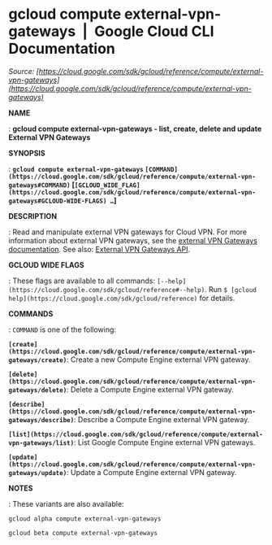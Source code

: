 # gcloud compute external-vpn-gateways  |  Google Cloud CLI Documentation

*Source: [https://cloud.google.com/sdk/gcloud/reference/compute/external-vpn-gateways](https://cloud.google.com/sdk/gcloud/reference/compute/external-vpn-gateways)*

**NAME**

: **gcloud compute external-vpn-gateways - list, create, delete and update External VPN Gateways**

**SYNOPSIS**

: **`gcloud compute external-vpn-gateways` `[COMMAND](https://cloud.google.com/sdk/gcloud/reference/compute/external-vpn-gateways#COMMAND)` [`[GCLOUD_WIDE_FLAG](https://cloud.google.com/sdk/gcloud/reference/compute/external-vpn-gateways#GCLOUD-WIDE-FLAGS) …`]**

**DESCRIPTION**

: Read and manipulate external VPN gateways for Cloud VPN.
For more information about external VPN gateways, see the [external
VPN Gateways documentation](https://cloud.google.com/network-connectivity/docs/vpn/concepts/key-terms#external-vpn-gateway-definition).
See also: [External
VPN Gateways API](https://cloud.google.com/compute/docs/reference/rest/v1/externalVpnGateways).

**GCLOUD WIDE FLAGS**

: These flags are available to all commands: `[--help](https://cloud.google.com/sdk/gcloud/reference#--help)`.
Run `$ [gcloud help](https://cloud.google.com/sdk/gcloud/reference)` for details.

**COMMANDS**

: ``COMMAND`` is one of the following:

**`[create](https://cloud.google.com/sdk/gcloud/reference/compute/external-vpn-gateways/create)`**:
Create a new Compute Engine external VPN gateway.

**`[delete](https://cloud.google.com/sdk/gcloud/reference/compute/external-vpn-gateways/delete)`**:
Delete a Compute Engine external VPN gateway.

**`[describe](https://cloud.google.com/sdk/gcloud/reference/compute/external-vpn-gateways/describe)`**:
Describe a Compute Engine external VPN gateway.

**`[list](https://cloud.google.com/sdk/gcloud/reference/compute/external-vpn-gateways/list)`**:
List Google Compute Engine external VPN gateways.

**`[update](https://cloud.google.com/sdk/gcloud/reference/compute/external-vpn-gateways/update)`**:
Update a Compute Engine external VPN gateway.

**NOTES**

: These variants are also available:

```
gcloud alpha compute external-vpn-gateways
```

```
gcloud beta compute external-vpn-gateways
```